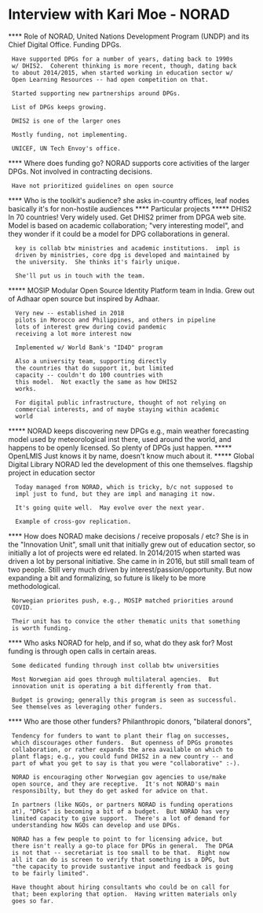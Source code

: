 # Interview with Kari Moe - NORAD 
**** Role of NORAD, United Nations Development Program (UNDP) and its Chief Digital Office.
     Funding DPGs.

     Have supported DPGs for a number of years, dating back to 1990s
     w/ DHIS2.  Coherent thinking is more recent, though, dating back
     to about 2014/2015, when started working in education sector w/
     Open Learning Resources -- had open competition on that.

     Started supporting new partnerships around DPGs.

     List of DPGs keeps growing.

     DHIS2 is one of the larger ones

     Mostly funding, not implementing.

     UNICEF, UN Tech Envoy's office.
**** Where does funding go?
     NORAD supports core activities of the larger DPGs.
     Not involved in contracting decisions.

     Have not prioritized guidelines on open source
**** Who is the toolkit's audience?  she asks
     in-country offices, leaf nodes basically
     it's for non-hostile audiences
**** Particular projects
***** DHIS2
      In 70 countries!  Very widely used.
      Get DHIS2 primer from DPGA web site.
      Model is based on academic collaboration;
      "very interesting model", and they wonder
      if it could be a model for DPG collaborations
      in general.

      key is collab btw ministries and academic institutions.  impl is
      driven by ministries, core dpg is developed and maintained by
      the university.  She thinks it's fairly unique.

      She'll put us in touch with the team.

***** MOSIP
      Modular Open Source Identity Platform
      team in India.  Grew out of Adhaar
      open source but inspired by Adhaar.

      Very new -- established in 2018
      pilots in Morocco and Philippines, and others in pipeline
      lots of interest grew during covid pandemic
      receiving a lot more interest now

      Implemented w/ World Bank's "ID4D" program

      Also a university team, supporting directly
      the countries that do support it, but limited
      capacity -- couldn't do 100 countries with
      this model.  Not exactly the same as how DHIS2
      works.

      For digital public infrastructure, thought of not relying on
      commercial interests, and of maybe staying within academic
      world
***** NORAD keeps discovering new DPGs
      e.g., main weather forecasting model used by meteorological inst
      there, used around the world, and happens to be openly licensed.
      So plenty of DPGs just happen.
***** OpenLMIS
      Just knows it by name, doesn't know much about it.
***** Global Digital Library
      NORAD led the development of this one themselves.
      flagship project in education sector

      Today managed from NORAD, which is tricky, b/c not supposed to
      impl just to fund, but they are impl and managing it now.

      It's going quite well.  May evolve over the next year.

      Example of cross-gov replication.
**** How does NORAD make decisions / receive proposals / etc?
     She is in the "Innovation Unit", small unit that initially grew
     out of education sector, so initially a lot of projects were ed
     related.  In 2014/2015 when started was driven a lot by personal
     initiative.  She came in in 2016, but still small team of two
     people.  Still very much driven by interest/passion/opportunity.
     But now expanding a bit and formalizing, so future is likely to
     be more methodological.

     Norwegian priorites push, e.g., MOSIP matched priorities around
     COVID.

     Their unit has to convice the other thematic units that something
     is worth funding.
**** Who asks NORAD for help, and if so, what do they ask for?
     Most funding is through open calls in certain areas.

     Some dedicated funding through inst collab btw universities

     Most Norwegian aid goes through multilateral agencies.  But
     innovation unit is operating a bit differently from that.

     Budget is growing; generally this program is seen as successful.
     See themselves as leveraging other funders.
**** Who are those other funders?
     Philanthropic donors, "bilateral donors",

     Tendency for funders to want to plant their flag on successes,
     which discourages other funders.  But openness of DPGs promotes
     collaboration, or rather expands the area available on which to
     plant flags; e.g., you could fund DHIS2 in a new country -- and
     part of what you get to say is that you were "collaborative" :-).

     NORAD is encouraging other Norwegian gov agencies to use/make
     open source, and they are receptive.  It's not NORAD's main
     responsibilty, but they do get asked for advice on that.

     In partners (like NGOs, or partners NORAD is funding operations
     at), "DPGs" is becoming a bit of a budget.  But NORAD has very
     limited capacity to give support.  There's a lot of demand for
     understanding how NGOs can develop and use DPGs.

     NORAD has a few people to point to for licensing advice, but
     there isn't really a go-to place for DPGs in general.  The DPGA
     is not that -- secretariat is too small to be that.  Right now
     all it can do is screen to verify that something is a DPG, but
     "the capacity to provide sustantive input and feedback is going
     to be fairly limited".

     Have thought about hiring consultants who could be on call for
     that; been exploring that option.  Having written materials only
     goes so far.
